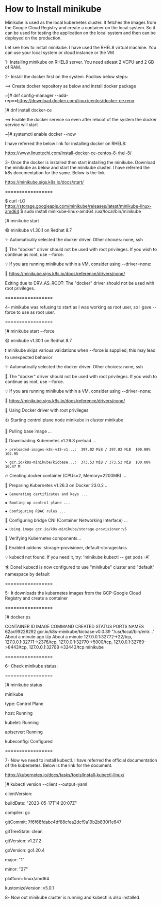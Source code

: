 # How to Install minikube

Minikube is used as the local kubernetes cluster. It fetches the images from the Google Cloud Registry and create a container on the local system.
So it can be used for testing the application on the local system and then can be deployed on the production.

Let see how to install minikube. I have used the RHEL8 virtual machine. You can use your local system or cloud instance or the VM

1- Installing minikube on RHEL8 server. You need atleast 2 VCPU and 2 GB of RAM.

2- Install the docker first on the system. Foollow below steps:

==> Create docker repository as below and install docker package

~]# dnf config-manager --add-repo=https://download.docker.com/linux/centos/docker-ce.repo

]# dnf install docker-ce 

==> Enable the docker service so even after reboot of the system the docker service will start

~]# systemctl enable docker --now

I have referred the below link for installing docker on RHEL8:

https://www.linuxtechi.com/install-docker-ce-centos-8-rhel-8/

3- Once the docker is installed then start installing the minikube. Download the minikube as below and start the minikube cluster. I have referred the k8s documentation for the same. Below is the link

https://minikube.sigs.k8s.io/docs/start/

=================

$ curl -LO https://storage.googleapis.com/minikube/releases/latest/minikube-linux-amd64
$ sudo install minikube-linux-amd64 /usr/local/bin/minikube

]# minikube start

😄  minikube v1.30.1 on Redhat 8.7

✨  Automatically selected the docker driver. Other choices: none, ssh

🛑  The "docker" driver should not be used with root privileges. If you wish to continue as root, use --force.

💡  If you are running minikube within a VM, consider using --driver=none:

📘    https://minikube.sigs.k8s.io/docs/reference/drivers/none/

   Exiting due to DRV_AS_ROOT: The "docker" driver should not be used with root privileges.

=================

4- minikube was refusing to start as I was working as root user, so I gave --force to use as root user.

=================

]# minikube start --force

😄  minikube v1.30.1 on Redhat 8.7

❗  minikube skips various validations when --force is supplied; this may lead to unexpected behavior

✨  Automatically selected the docker driver. Other choices: none, ssh

🛑  The "docker" driver should not be used with root privileges. If you wish to continue as root, use --force.

💡  If you are running minikube within a VM, consider using --driver=none:

📘    https://minikube.sigs.k8s.io/docs/reference/drivers/none/

📌  Using Docker driver with root privileges

👍  Starting control plane node minikube in cluster minikube

🚜  Pulling base image ...

💾  Downloading Kubernetes v1.26.3 preload ...

    > preloaded-images-k8s-v18-v1...:  397.02 MiB / 397.02 MiB  100.00% 102.95 
    
    > gcr.io/k8s-minikube/kicbase...:  373.53 MiB / 373.53 MiB  100.00% 16.47 M
    
🔥  Creating docker container (CPUs=2, Memory=2200MB) ...

🐳  Preparing Kubernetes v1.26.3 on Docker 23.0.2 ...

    ▪ Generating certificates and keys ...
    
    ▪ Booting up control plane ...
    
    ▪ Configuring RBAC rules ...
    
🔗  Configuring bridge CNI (Container Networking Interface) ...

    ▪ Using image gcr.io/k8s-minikube/storage-provisioner:v5
    
🔎  Verifying Kubernetes components...

🌟  Enabled addons: storage-provisioner, default-storageclass

💡  kubectl not found. If you need it, try: 'minikube kubectl -- get pods -A'

🏄  Done! kubectl is now configured to use "minikube" cluster and "default" namespace by default


=================

5- It downloads the kubernetes images from the GCP-Google Cloud Registry and create a container

=================


]# docker ps

CONTAINER ID   IMAGE                                 COMMAND                  CREATED              STATUS              PORTS                                                                                                                                  NAMES
62ac99228292   gcr.io/k8s-minikube/kicbase:v0.0.39   "/usr/local/bin/entr…"   About a minute ago   Up About a minute   127.0.0.1:32772->22/tcp, 127.0.0.1:32771->2376/tcp, 127.0.0.1:32770->5000/tcp, 127.0.0.1:32769->8443/tcp, 127.0.0.1:32768->32443/tcp   minikube

=================

6- Check minikube status:

=================

]# minikube status

minikube

type: Control Plane

host: Running

kubelet: Running

apiserver: Running

kubeconfig: Configured

=================

7- Now we need to install kubectl. I have referred the official documentation of the kubernetes. Below is the link for the document. 

https://kubernetes.io/docs/tasks/tools/install-kubectl-linux/


]# kubectl version --client --output=yaml

clientVersion:

  buildDate: "2023-05-17T14:20:07Z"
  
  compiler: gc
  
  gitCommit: 7f6f68fdabc4df88cfea2dcf9a19b2b830f1e647
  
  gitTreeState: clean
  
  gitVersion: v1.27.2
  
  goVersion: go1.20.4
  
  major: "1"
  
  minor: "27"
  
  platform: linux/amd64
  
kustomizeVersion: v5.0.1

8- Now out minikube cluster is running and kubectl is also installed.


